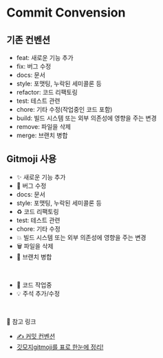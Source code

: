 # Commit Convension

## 기존 컨벤션
- feat: 새로운 기능 추가
- fix: 버그 수정
- docs: 문서
- style: 포맷팅, 누락된 세미콜론 등
- refactor: 코드 리팩토링
- test: 테스트 관련
- chore: 기타 수정(작업중인 코드 포함)
- build: 빌드 시스템 또는 외부 의존성에 영향을 주는 변경
- remove: 파일을 삭제
- merge: 브랜치 병합

## Gitmoji 사용
- :sparkles: 새로운 기능 추가
- :bug: 버그 수정
- docs: 문서
- style: 포맷팅, 누락된 세미콜론 등
- :recycle: 코드 리팩토링
- test: 테스트 관련
- chore: 기타 수정
- :boom: 빌드 시스템 또는 외부 의존성에 영향을 주는 변경
- :wastebasket: 파일을 삭제
- :twisted_rightwards_arrows: 브랜치 병합

<br>

- :construction: 코드 작업중
- :bulb: 주석 추가/수정

<br>

🔗 참고 링크
- [✍ 커밋 컨벤션](https://velog.io/@ninto_2/%EC%BB%A4%EB%B0%8B-%EC%BB%A8%EB%B2%A4%EC%85%98)
- [깃모지gitmoji를 표로 한눈에 정리!](https://taptorestart.tistory.com/entry/%EA%B9%83%EB%AA%A8%EC%A7%80gitmoji%EB%A5%BC-%ED%91%9C%EB%A1%9C-%ED%95%9C%EB%88%88%EC%97%90-%EC%A0%95%EB%A6%AC)